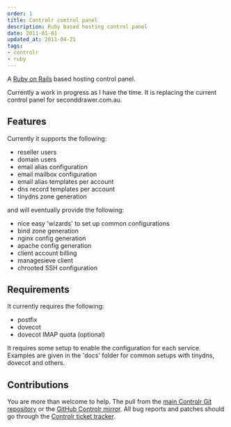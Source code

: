 ```yaml
---
order: 1
title: Controlr control panel
description: Ruby based hosting control panel
date: 2011-01-01
updated_at: 2011-04-21
tags:
- controlr
- ruby
---
```


A [Ruby on Rails](http://rubyonrails.org) based hosting control panel.

Currently a work in progress as I have the time. It is replacing the current
control panel for seconddrawer.com.au.

## Features

Currently it supports the following:

- reseller users
- domain users
- email alias configuration
- email mailbox configuration
- email alias templates per account
- dns record templates per account
- tinydns zone generation

and will eventually provide the following:

- nice easy 'wizards' to set up common configurations
- bind zone generation
- nginx config generation
- apache config generation
- client account billing
- managesieve client
- chrooted SSH configuration

## Requirements

It currently requires the following:

- postfix
- dovecot
- dovecot IMAP quota (optional)

It requires some setup to enable the configuration for each service. Examples
are given in the 'docs' folder for common setups with tinydns, dovecot and others.

## Contributions

You are more than welcome to help. The pull from the [main Controlr Git
repository](http://git.seconddrawer.com.au/controlr) or the [GitHub Controlr
mirror](http://github.com/felix/controlr). All bug reports and patches should go
through the [Controlr ticket
tracker](http://support.seconddrawer.com.au/projects/controlr).
